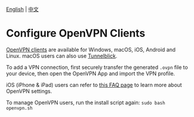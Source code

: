 [English](clients.md) | [中文](clients-zh.md)

# Configure OpenVPN Clients

[OpenVPN clients](https://openvpn.net/vpn-client/) are available for Windows, macOS, iOS, Android and Linux. macOS users can also use [Tunnelblick](https://tunnelblick.net).

To add a VPN connection, first securely transfer the generated `.ovpn` file to your device, then open the OpenVPN App and import the VPN profile.

iOS (iPhone & iPad) users can refer to [this FAQ page](https://openvpn.net/faq/what-is-the-meaning-of-the-various-openvpn-settings-in-the-ios-settings-app/) to learn more about OpenVPN settings.

To manage OpenVPN users, run the install script again: `sudo bash openvpn.sh`
